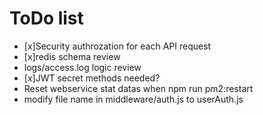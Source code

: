 # ToDo list

- [x]Security authrozation for each API request
- [x]redis schema review
- logs/access.log logic review
- [x]JWT secret methods needed?
- Reset webservice stat datas when npm run pm2:restart
- modify file name in middleware/auth.js to userAuth.js
